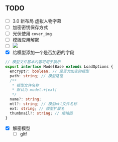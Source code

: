 ## TODO

- [ ] 3.0 新布局 虚拟人物字幕
- [ ] 加密密钥保存方式
- [ ] 光伏使用 `cover_img`
- [ ] 模版应用解密
- [ ] ![](Pasted%20image%2020240419103856.png)
- [x] 给模型添加一个是否加密的字段
```ts
// 模型文件基本内容可用于展示
export interface ModelBase extends LoadOptions {
  encrypt?: boolean; // 是否为加密的模型
  path: string; // 模型路径
  /**
   * 模型文件名称
   * 默认为 model.+[ext]
   */
  name?: string;
  mtl?: string; // 模型mtl文件名称
  ext: string; // 模型扩展名
  thumbnail?: string; // 缩略图
}
```
- [x] 解密模型
	- [ ] gltf
